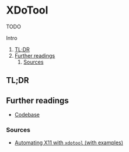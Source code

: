 # XDoTool

TODO

Intro

<!-- Remove this line to uncomment if used
## Table of contents <!-- omit in toc -->

1. [TL;DR](#tldr)
1. [Further readings](#further-readings)
   1. [Sources](#sources)

## TL;DR

<!-- Uncomment if used
<details>
  <summary>Setup</summary>

```sh
```

</details>
-->

<!-- Uncomment if used
<details>
  <summary>Usage</summary>

```sh
```

</details>
-->

<!-- Uncomment if used
<details>
  <summary>Real world use cases</summary>

```sh
```

</details>
-->

## Further readings

- [Codebase]

### Sources

- [Automating X11 with `xdotool` (with examples)][automating X11 with xdotool (with examples)]

<!--
  Reference
  ═╬═Time══
  -->

<!-- In-article sections -->
<!-- Knowledge base -->
<!-- Files -->
<!-- Upstream -->
[codebase]: https://github.com/jordansissel/xdotool

<!-- Others -->
[automating X11 with xdotool (with examples)]: https://commandmasters.com/commands/xdotool-linux/
